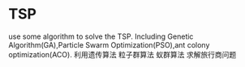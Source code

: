 # TSP
use some algorithm to solve the TSP. Including Genetic Algorithm(GA),Particle Swarm Optimization(PSO),ant colony optimization(ACO).
利用遗传算法 粒子群算法 蚁群算法 求解旅行商问题
